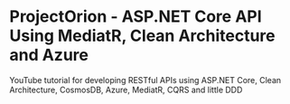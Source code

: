 # ProjectOrion - ASP.NET Core API Using MediatR, Clean Architecture and Azure
YouTube tutorial for developing RESTful APIs using ASP.NET Core, Clean Architecture, CosmosDB, Azure, MediatR, CQRS and little DDD
